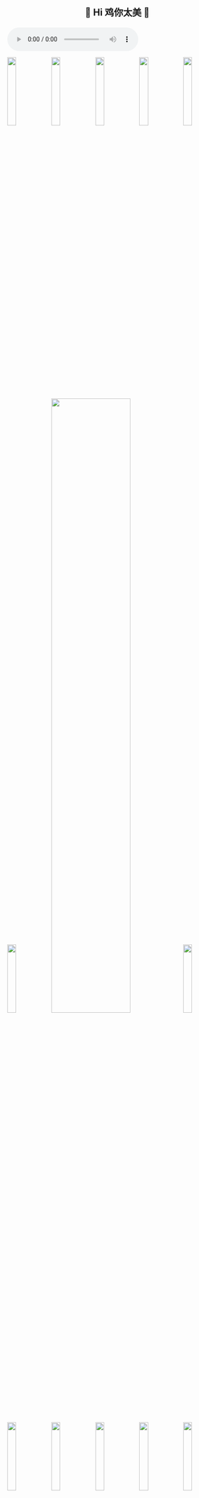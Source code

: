 
<h2 align="center">
  
:chicken: Hi 鸡你太美 :basketball:
  
</h2>
<audio controls>
  <source src="ngm.mp3" type="audio/mpeg">
</audio>

<img width="20%"  src = "https://upload-images.jianshu.io/upload_images/9305757-2663249dffd36060.gif?imageMogr2/auto-orient/strip"/><img width="20%" src = "https://upload-images.jianshu.io/upload_images/9305757-2663249dffd36060.gif?imageMogr2/auto-orient/strip"/><img width="20%" src = "https://upload-images.jianshu.io/upload_images/9305757-2663249dffd36060.gif?imageMogr2/auto-orient/strip"/><img width="20%" src = "https://upload-images.jianshu.io/upload_images/9305757-2663249dffd36060.gif?imageMogr2/auto-orient/strip"/><img width="20%" src = "https://upload-images.jianshu.io/upload_images/9305757-2663249dffd36060.gif?imageMogr2/auto-orient/strip"/>
<img width="20%"  src = "https://upload-images.jianshu.io/upload_images/9305757-2663249dffd36060.gif?imageMogr2/auto-orient/strip"/><img  width="60%" src="https://github-readme-stats.vercel.app/api?username=hegaojian&show_icons=true&count_private=true&hide=contribs&include_all_commits=true&theme=highcontrast&bg_color=50,02A5D2,904e95&title_color=E87A9F" /><img width="20%"  src = "https://upload-images.jianshu.io/upload_images/9305757-2663249dffd36060.gif?imageMogr2/auto-orient/strip"/>
<img width="20%"  src = "https://upload-images.jianshu.io/upload_images/9305757-2663249dffd36060.gif?imageMogr2/auto-orient/strip"/><img width="20%" src = "https://upload-images.jianshu.io/upload_images/9305757-2663249dffd36060.gif?imageMogr2/auto-orient/strip"/><img width="20%" src = "https://upload-images.jianshu.io/upload_images/9305757-2663249dffd36060.gif?imageMogr2/auto-orient/strip"/><img width="20%" src = "https://upload-images.jianshu.io/upload_images/9305757-2663249dffd36060.gif?imageMogr2/auto-orient/strip"/><img width="20%" src = "https://upload-images.jianshu.io/upload_images/9305757-2663249dffd36060.gif?imageMogr2/auto-orient/strip"/>
